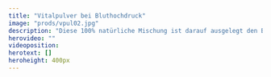 ```yaml
---
title: "Vitalpulver bei Bluthochdruck"
image: "prods/vpul02.jpg"
description: "Diese 100% natürliche Mischung ist darauf ausgelegt den Bluthochdruck zu zu normalisieren."
herovideo: ""
videoposition:
herotext: []
heroheight: 400px
---
```

